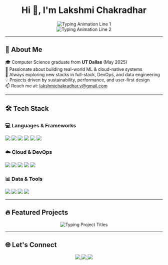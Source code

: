 <h1 align="center">Hi 👋, I'm Lakshmi Chakradhar</h1>

<p align="center">
  <img src="https://readme-typing-svg.demolab.com?font=Fira+Code&weight=500&size=22&duration=3000&pause=1000&color=F78C00&center=true&vCenter=true&repeat=Infinity&width=1000&lines=Software+Engineer+%7C+ML+%26+Data+Engineer" alt="Typing Animation Line 1"/>
  <br/>
  <img src="https://readme-typing-svg.demolab.com?font=Fira+Code&weight=500&size=22&duration=3000&pause=1000&color=1F8AC0&center=true&vCenter=true&repeat=Infinity&width=1000&lines=Cloud+Developer+%7C+Full-Stack+Builder+%7C+MSCS+%40+UT+Dallas" alt="Typing Animation Line 2"/>
</p>

---

## 🚀 About Me

🎓 Computer Science graduate from **UT Dallas** (May 2025)  
🔬 Passionate about building real-world ML & cloud-native systems  
🌱 Always exploring new stacks in full-stack, DevOps, and data engineering  
💡 Projects driven by sustainability, performance, and user-first design  
📫 Reach me at: lakshmichakradhar.v@gmail.com

---

## 🛠️ Tech Stack

### 💻 Languages & Frameworks
<p>
  <img src="https://img.shields.io/badge/Python-3776AB?style=for-the-badge&logo=python&logoColor=white"/>
  <img src="https://img.shields.io/badge/Java-ED8B00?style=for-the-badge&logo=java&logoColor=white"/>
  <img src="https://img.shields.io/badge/React.js-61DAFB?style=for-the-badge&logo=react&logoColor=black"/>
  <img src="https://img.shields.io/badge/Node.js-339933?style=for-the-badge&logo=nodedotjs&logoColor=white"/>
  <img src="https://img.shields.io/badge/TensorFlow-FF6F00?style=for-the-badge&logo=tensorflow&logoColor=white"/>
  <img src="https://img.shields.io/badge/Scikit--Learn-F7931E?style=for-the-badge&logo=scikit-learn&logoColor=white"/>
</p>

### ☁️ Cloud & DevOps
<p>
  <img src="https://img.shields.io/badge/AWS-232F3E?style=for-the-badge&logo=amazonaws&logoColor=white"/>
  <img src="https://img.shields.io/badge/Docker-2496ED?style=for-the-badge&logo=docker&logoColor=white"/>
  <img src="https://img.shields.io/badge/Kubernetes-326CE5?style=for-the-badge&logo=kubernetes&logoColor=white"/>
  <img src="https://img.shields.io/badge/Git-F05032?style=for-the-badge&logo=git&logoColor=white"/>
  <img src="https://img.shields.io/badge/Linux-FCC624?style=for-the-badge&logo=linux&logoColor=black"/>
</p>

### 📊 Data & Tools
<p>
  <img src="https://img.shields.io/badge/Apache+Spark-E25A1C?style=for-the-badge&logo=apachespark&logoColor=white"/>
  <img src="https://img.shields.io/badge/Hadoop-66CCFF?style=for-the-badge&logo=apachehadoop&logoColor=black"/>
  <img src="https://img.shields.io/badge/Databricks-FF3621?style=for-the-badge&logo=databricks&logoColor=white"/>
  <img src="https://img.shields.io/badge/OpenCV-5C3EE8?style=for-the-badge&logo=opencv&logoColor=white"/>
</p>

---

## 🔥 Featured Projects

<p align="center">
  <img src="https://readme-typing-svg.demolab.com?font=Fira+Code&weight=500&size=20&duration=3000&pause=1000&color=FF6B00&center=true&vCenter=true&repeat=Infinity&width=1000&lines=AgroVision:+AI+Crop+%26+Weed+Detection;AlphaRoute:+Smart+Trade+Execution+Engine;Facial+Recognition+Attendance+Tracker;Mushroom+Classification+Pipeline;DL-SVM+Hybrid+Classifier;MobiShroom:+MobileNetV2+Identifier;ETL+Pipeline+for+Weather+Analytics;Semantic+Movie+Search+Engine;FriendGraph-X:+Mutual+Friend+Recommender;SocialNet-T:+Twitter+Graph+Analytics;xv6:+Custom+OS+Scheduler;Smart+Pedestrian+Signal+System;TravelSync:+Real-Time+Planner+App;IoT+Gas+Leakage+Monitoring+System" alt="Typing Project Titles"/>
</p>

---

## 🌐 Let's Connect

<p align="center">
  <a href="https://www.linkedin.com/in/lakshmichakradharvijayarao/" target="_blank">
    <img src="https://img.shields.io/badge/LinkedIn-%230077B5?style=for-the-badge&logo=linkedin&logoColor=white"/>
  </a>
  <a href="mailto:lakshmichakradhar.v@gmail.com">
    <img src="https://img.shields.io/badge/Gmail-D14836?style=for-the-badge&logo=gmail&logoColor=white"/>
  </a>
  <a href="https://github.com/Lakshmi-Chakradhar-Vijayarao" target="_blank">
    <img src="https://img.shields.io/badge/GitHub-100000?style=for-the-badge&logo=github&logoColor=white"/>
  </a>
</p>
